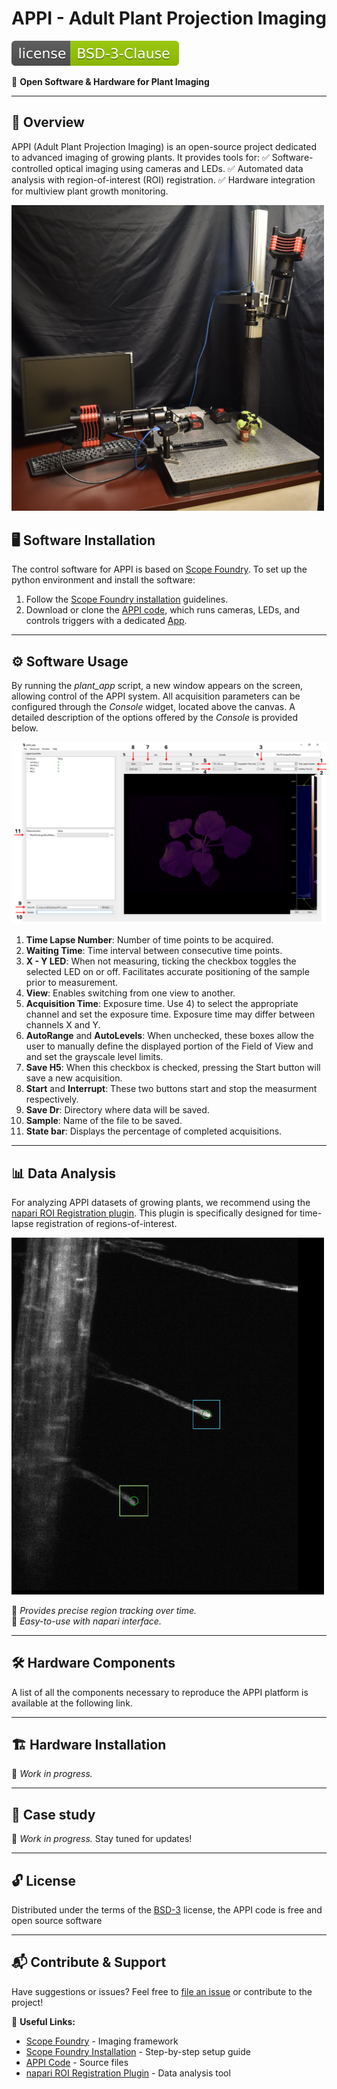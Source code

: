 # APPI - Adult Plant Projection Imaging

[![License](https://github.com/micropolimi/APPI/raw/main/images/licence_img.svg)](https://github.com/micropolimi/APPI/raw/main/LICENSE)

🚀 **Open Software & Hardware for Plant Imaging**

---

## 🌱 Overview
APPI (Adult Plant Projection Imaging) is an open-source project dedicated to advanced imaging of growing plants. It provides tools for:
✅ Software-controlled optical imaging using cameras and LEDs.
✅ Automated data analysis with region-of-interest (ROI) registration.
✅ Hardware integration for multiview plant growth monitoring.

<img src="https://github.com/micropolimi/APPI/raw/main/images/setup_total.jpg" width="500">


## 🖥️ Software Installation
The control software for APPI is based on [Scope Foundry]. To set up the python environment and install the software:
1. Follow the [Scope Foundry installation] guidelines.
2. Download or clone the [APPI code], which runs cameras, LEDs, and controls triggers with a dedicated [App].

---

## ⚙️ Software Usage
By running the *plant_app* script, a new window appears on the screen, allowing control of the APPI system. All acquisition parameters can be configured through the *Console* widget, located above the canvas. A detailed description of the options offered by the *Console* is provided below.

<img src="https://github.com/micropolimi/APPI/raw/main/images/APPI_GUI.png">

1) **Time Lapse Number**: Number of time points to be acquired.
2) **Waiting Time**: Time interval between consecutive time points.
3) **X - Y LED**: When not measuring, ticking the checkbox toggles the selected LED on or off. Facilitates accurate positioning of the sample prior to measurement. 
4) **View**: Enables switching from one view to another.
5) **Acquisition Time**: Exposure time. Use 4) to select the appropriate channel and set the exposure time. Exposure time may differ between channels X and Y.
6) **AutoRange** and **AutoLevels**: When unchecked, these boxes allow the user to manually define the displayed portion of the Field of View and and set the grayscale level limits.
7) **Save H5**: When this checkbox is checked, pressing the Start button will save a new acquisition. 
8) **Start** and **Interrupt**: These two buttons start and stop the measurment respectively.
9) **Save Dr**: Directory where data will be saved.
10) **Sample**: Name of the file to be saved.
11) **State bar**: Displays the percentage of completed acquisitions.

---

## 📊 Data Analysis
For analyzing APPI datasets of growing plants, we recommend using the [napari ROI Registration plugin]. This plugin is specifically designed for time-lapse registration of regions-of-interest.

<img src="https://github.com/micropolimi/APPI/raw/main/images/roi_registration.gif" width="500">

🔹 _Provides precise region tracking over time._   
🔹 _Easy-to-use with napari interface._

---

## 🛠️ Hardware Components
A list of all the components necessary to reproduce the APPI platform is available at the following link.

---

## 🏗️ Hardware Installation
🚧 _Work in progress._

---

## 🍃 Case study
🚧 _Work in progress._ Stay tuned for updates!

---

## 🔓 License

Distributed under the terms of the [BSD-3] license,
the APPI code is free and open source software

---

## 📬 Contribute & Support
Have suggestions or issues? Feel free to [file an issue] or contribute to the project!

🔗 **Useful Links:**
- [Scope Foundry] - Imaging framework
- [Scope Foundry Installation] - Step-by-step setup guide
- [APPI Code] - Source files
- [napari ROI Registration Plugin] - Data analysis tool

[Scope Foundry]: https://scopefoundry.org/
[Scope Foundry installation]: https://scopefoundry.org/docs/1_getting-started/
[file an issue]: https://github.com/micropolimi/APPI/issues
[Appi code]: https://github.com/micropolimi/APPI/raw/main/src
[App]: https://github.com/micropolimi/APPI/raw/main/src/plant_app.py
[napari Roi Registration plugin]: https://www.napari-hub.org/plugins/napari-roi-registration
[BSD-3]: http://opensource.org/licenses/BSD-3-Clause